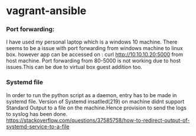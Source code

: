 # vagrant-ansible

### Port forwarding: 
I have used my personal laptop which is a windows 10 machine. There seems to be a issue with port forwarding from windows machine to 
linux box. however app can be accessed on : curl http://10.10.10.20:5000 from host machine. Port forwarding from 80-5000 is not working due to host issues.This can be due to virtual box guest addition too.
### Systemd file

In order to run the python script as a daemon, entry has to be made in systemd file. Version of Systemd insatlled(219) on machine didnt support Standard Output to a file on the machine.Hence provision to send the logs to syslog has been done. https://stackoverflow.com/questions/37585758/how-to-redirect-output-of-systemd-service-to-a-file

